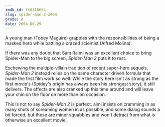 ```yaml
---
imdb_id: tt0316654
slug: spider-man-2-2004
grade: A
date: 2004-06-29
---
```


A young man (Tobey Maguire) grapples with the responsibilities of being a masked hero while battling a crazed scientist (Alfred Molina).

If there was any doubt that Sam Raimi was an excellent choice to bring Spider-Man to the big screen, _Spider-Man 2_ puts it to rest.

Eschewing the multiple-villain tradition of recent super-hero sequels, _Spider-Man 2_ instead relies on the same character driven formula that made the first film work so well. While the story here isn't as strong as the first movie's (Spidey's origin has always been his strongest story), it still delivers. The effects are also cranked up this time around and will leave your chin on the floor on more than on occasion.

This is not to say _Spider-Man 2_ is perfect. aimi insists on cramming in as many shots of screaming women in as possible, and some dialog sounds a bit forced, but these are minor squabbles and won't detract from what is otherwise an excellent movie.
